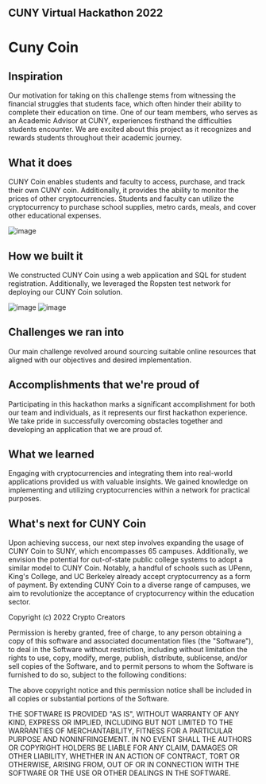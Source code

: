 ## CUNY Virtual Hackathon 2022
# Cuny Coin

## Inspiration
Our motivation for taking on this challenge stems from witnessing the financial struggles that students face, which often hinder their ability to complete their education on time. One of our team members, who serves as an Academic Advisor at CUNY, experiences firsthand the difficulties students encounter. We are excited about this project as it recognizes and rewards students throughout their academic journey.

## What it does
CUNY Coin enables students and faculty to access, purchase, and track their own CUNY coin. Additionally, it provides the ability to monitor the prices of other cryptocurrencies. Students and faculty can utilize the cryptocurrency to purchase school supplies, metro cards, meals, and cover other educational expenses.

![image](https://github.com/bel-ze/cunycoin2022/assets/104162480/4986e0b0-f744-4850-8107-3c834799bb40)


## How we built it
We constructed CUNY Coin using a web application and SQL for student registration. Additionally, we leveraged the Ropsten test network for deploying our CUNY Coin solution.

![image](https://github.com/bel-ze/cunycoin2022/assets/104162480/4c634fdc-f24c-4035-b249-3751abf3b7dc)
![image](https://github.com/bel-ze/cunycoin2022/assets/104162480/9cd0189e-6302-4644-adcc-07cb745fda9b)



## Challenges we ran into
Our main challenge revolved around sourcing suitable online resources that aligned with our objectives and desired implementation.

## Accomplishments that we're proud of
Participating in this hackathon marks a significant accomplishment for both our team and individuals, as it represents our first hackathon experience. We take pride in successfully overcoming obstacles together and developing an application that we are proud of.

## What we learned
Engaging with cryptocurrencies and integrating them into real-world applications provided us with valuable insights. We gained knowledge on implementing and utilizing cryptocurrencies within a network for practical purposes.

## What's next for CUNY Coin
Upon achieving success, our next step involves expanding the usage of CUNY Coin to SUNY, which encompasses 65 campuses. Additionally, we envision the potential for out-of-state public college systems to adopt a similar model to CUNY Coin. Notably, a handful of schools such as UPenn, King's College, and UC Berkeley already accept cryptocurrency as a form of payment. By extending CUNY Coin to a diverse range of campuses, we aim to revolutionize the acceptance of cryptocurrency within the education sector.


Copyright (c) 2022 Crypto Creators

Permission is hereby granted, free of charge, to any person obtaining a copy of this software and associated documentation files (the "Software"), to deal in the Software without restriction, including without limitation the rights to use, copy, modify, merge, publish, distribute, sublicense, and/or sell copies of the Software, and to permit persons to whom the Software is furnished to do so, subject to the following conditions:

The above copyright notice and this permission notice shall be included in all copies or substantial portions of the Software.

THE SOFTWARE IS PROVIDED "AS IS", WITHOUT WARRANTY OF ANY KIND, EXPRESS OR IMPLIED, INCLUDING BUT NOT LIMITED TO THE WARRANTIES OF MERCHANTABILITY, FITNESS FOR A PARTICULAR PURPOSE AND NONINFRINGEMENT. IN NO EVENT SHALL THE AUTHORS OR COPYRIGHT HOLDERS BE LIABLE FOR ANY CLAIM, DAMAGES OR OTHER LIABILITY, WHETHER IN AN ACTION OF CONTRACT, TORT OR OTHERWISE, ARISING FROM, OUT OF OR IN CONNECTION WITH THE SOFTWARE OR THE USE OR OTHER DEALINGS IN THE SOFTWARE.
